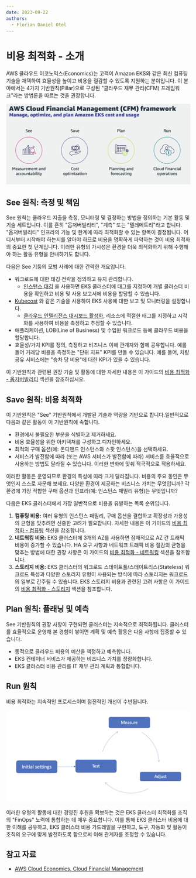 ```yaml
---
date: 2023-09-22
authors: 
  - Florian Daniel Otel
---
```

# 비용 최적화 - 소개
AWS 클라우드 이코노믹스(Economics)는 고객이 Amazon EKS와 같은 최신 컴퓨팅 기술을 채택하여 효율성을 높이고 비용을 절감할 수 있도록 지원하는 분야입니다. 이 분야에서는 4가지 기반원칙(Pillar)으로 구성된 "클라우드 재무 관리(CFM) 프레임워크"라는 방법론을 따르는 것을 권장합니다. 

![CFM 프레임워크](../images/cfm_framework.png)

## See 원칙: 측정 및 책임
See 원칙는 클라우드 지출을 측정, 모니터링 및 결정하는 방법을 정의하는 기본 활동 및 기술 세트입니다. 이를 흔히 "옵저버빌리티", "계측" 또는 "텔레메트리"라고 합니다. "옵저버빌리티" 인프라의 기능 및 한계에 따라 최적화할 수 있는 항목이 결정됩니다. 어디서부터 시작해야 하는지를 알아야 하므로 비용을 명확하게 파악하는 것이 비용 최적화의 중요한 첫 단계입니다. 이러한 유형의 가시성은 환경을 더욱 최적화하기 위해 수행해야 하는 활동 유형을 안내하기도 합니다.  

다음은 See 기둥의 모범 사례에 대한 간략한 개요입니다.

* 워크로드에 대한 태깅 전략을 정의하고 유지 관리합니다. 
    * [인스턴스 태깅](https://docs.aws.amazon.com/eks/latest/userguide/eks-using-tags.html#tag-resources-for-billing) 을 사용하면 EKS 클러스터에 태그를 지정하여 개별 클러스터 비용을 확인하고 비용 및 사용 보고서에 비용을 할당할 수 있습니다. 
* [Kubecost](https://docs.kubecost.com/install-and-configure/install/provider-installations/aws-eks-cost-monitoring) 와 같은 기술을 사용하여 EKS 사용에 대한 보고 및 모니터링을 설정합니다. 
    * [클라우드 인텔리전스 대시보드 활성화](https://wellarchitectedlabs.com/cost/200_labs/200_enterprise_dashboards/), 리소스에 적절한 태그를 지정하고 시각화를 사용하여 비용을 측정하고 추정할 수 있습니다.
* 애플리케이션, LOB(Line of Business) 및 수입원 워크로드 등에 클라우드 비용을 할당합니다.
* 효율성/가치 KPI를 정의, 측정하고 비즈니스 이해 관계자와 함께 공유합니다. 예를 들어 거래당 비용을 측정하는 "단위 지표" KPI를 만들 수 있습니다. 예를 들어, 차량 공유 서비스에는 "승차 당 비용"에 대한 KPI가 있을 수 있습니다.  

이 기반원칙과 관련된 권장 기술 및 활동에 대한 자세한 내용은 이 가이드의 [비용 최적화 - 옵저버빌리티](./cost_opt_observability.md) 섹션을 참조하십시오. 

## Save 원칙: 비용 최적화

이 기반원칙은 "See" 기반원칙에서 개발된 기술과 역량을 기반으로 합니다.일반적으로 다음과 같은 활동이 이 기반원칙에 속합니다. 

* 환경에서 불필요한 부분을 식별하고 제거하세요. 
* 비용 효율성을 위한 아키텍쳐를 구성하고 디자인하세요.
* 최적의 구매 옵션(예: 온디맨드 인스턴스와 스팟 인스턴스)을 선택하세요.
* 서비스가 발전함에 따라 (또는 AWS 서비스가 발전함에 따라) 서비스를 효율적으로 사용하는 방법도 달라질 수 있습니다. 이러한 변화에 맞춰 적극적으로 적용하세요. 

이러한 활동은 운영되므로 환경의 특성에 따라 크게 달라집니다. 비용의 주요 동인은 무엇인지 스스로 자문해 보세요. 다양한 환경이 제공하는 비즈니스 가치는 무엇입니까? 각 환경에 가장 적합한 구매 옵션과 인프라(예: 인스턴스 패밀리 유형)는 무엇입니까?  

다음은 EKS 클러스터에서 가장 일반적으로 비용을 유발하는 목록 순위입니다.

1. **컴퓨팅 비용:** 여러 유형의 인스턴스 패밀리, 구매 옵션을 결합하고 확장성과 가용성의 균형을 맞추려면 신중한 고려가 필요합니다. 자세한 내용은 이 가이드의 [비용 최적화 - 컴퓨팅](./cost_opt_compute.md) 섹션을 참조합니다. 
2. **네트워킹 비용:** EKS 클러스터에 3개의 AZ를 사용하면 잠재적으로 AZ 간 트래픽 비용이 증가할 수 있습니다. HA 요구 사항과 네트워크 트래픽 비용 절감의 균형을 맞추는 방법에 대한 권장 사항은 이 가이드의 [비용 최적화 - 네트워킹](./cost_opt_networking.md) 섹션을 참조합니다.
3. **스토리지 비용:** EKS 클러스터의 워크로드 스테이트풀/스테이트리스(Stateless) 워크로드 특성과 다양한 스토리지 유형이 사용되는 방식에 따라 스토리지는 워크로드의 일부로 간주될 수 있습니다. EKS 스토리지 비용과 관련된 고려 사항은 이 가이드의 [비용 최적화 - 스토리지](./cost_opt_storage.md) 섹션을 참조합니다.

## Plan 원칙: 플래닝 및 예측

See 기반원칙의 권장 사항이 구현되면 클러스터는 지속적으로 최적화됩니다. 클러스터를 효율적으로 운영해 본 경험이 쌓이면 계획 및 예측 활동은 다음 사항에 집중할 수 있습니다.

* 동적으로 클라우드 비용의 예산을 책정하고 예측합니다. 
* EKS 컨테이너 서비스가 제공하는 비즈니스 가치를 정량화합니다.
* EKS 클러스터 비용 관리를 IT 재무 관리 계획과 통합합니다.

## Run 원칙 

비용 최적화는 지속적인 프로세스이며 점진적인 개선이 수반됩니다. 

![Cost optimization flywheel](../images/flywheel.png)

이러한 유형의 활동에 대한 경영진 후원을 확보하는 것은 EKS 클러스터 최적화를 조직의 "FinOps" 노력에 통합하는 데 매우 중요합니다. 이를 통해 EKS 클러스터 비용에 대한 이해를 공유하고, EKS 클러스터 비용 가드레일을 구현하고, 도구, 자동화 및 활동이 조직의 요구에 맞게 발전하도록 함으로써 이해 관계자를 조정할 수 있습니다. 


## 참고 자료
* [AWS Cloud Economics, Cloud Financial Management](https://aws.amazon.com/aws-cost-management/)


